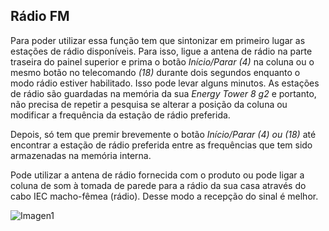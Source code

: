 ## Rádio FM

Para poder utilizar essa função tem que sintonizar em primeiro lugar as estações de rádio disponíveis. Para isso, ligue a antena de rádio na parte traseira do painel superior e prima o botão *Início/Parar (4)* na coluna ou o mesmo botão no telecomando *(18)* durante dois segundos enquanto o modo rádio estiver habilitado. Isso pode levar alguns minutos. As estações de rádio são guardadas na memória da sua *Energy Tower 8 g2* e portanto, não precisa de repetir a pesquisa se alterar a posição da coluna ou modificar a frequência da estação de rádio preferida.

Depois, só tem que premir brevemente o botão *Início/Parar (4) ou (18)* até encontrar a estação de rádio preferida entre as frequências que tem sido armazenadas na memória interna.

Pode utilizar a antena de rádio fornecida com o produto ou pode ligar a coluna de som à tomada de parede para a rádio da sua casa através do cabo IEC macho-fêmea (rádio). Desse modo a recepção do sinal é melhor.

   ![Imagen1](http://static.energysistem.com/images/manuals/42360/59563b1c48efa.jpg)
   

